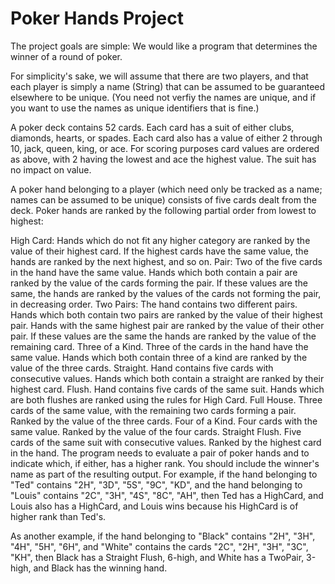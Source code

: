 # Poker Hands Project
 
The project goals are simple: We would like a program that determines the winner of a round of poker.

For simplicity's sake, we will assume that there are two players, and that each player is simply a name (String) that can be assumed to be guaranteed elsewhere to be unique. (You need not verfiy the names are unique, and if you want to use the names as unique identifiers that is fine.)

A poker deck contains 52 cards. Each card has a suit of either clubs, diamonds, hearts, or spades. Each card also has a value of either 2 through 10, jack, queen, king, or ace. For scoring purposes card values are ordered as above, with 2 having the lowest and ace the highest value. The suit has no impact on value.

A poker hand belonging to a player (which need only be tracked as a name; names can be assumed to be unique) consists of five cards dealt from the deck. Poker hands are ranked by the following partial order from lowest to highest:

High Card: Hands which do not fit any higher category are ranked by the value of their highest card. If the highest cards have the same value, the hands are ranked by the next highest, and so on.
Pair: Two of the five cards in the hand have the same value. Hands which both contain a pair are ranked by the value of the cards forming the pair. If these values are the same, the hands are ranked by the values of the cards not forming the pair, in decreasing order.
Two Pairs: The hand contains two different pairs. Hands which both contain two pairs are ranked by the value of their highest pair. Hands with the same highest pair are ranked by the value of their other pair. If these values are the same the hands are ranked by the value of the remaining card.
Three of a Kind. Three of the cards in the hand have the same value. Hands which both contain three of a kind are ranked by the value of the three cards.
Straight. Hand contains five cards with consecutive values. Hands which both contain a straight are ranked by their highest card.
Flush. Hand contains five cards of the same suit. Hands which are both flushes are ranked using the rules for High Card.
Full House. Three cards of the same value, with the remaining two cards forming a pair. Ranked by the value of the three cards.
Four of a Kind. Four cards with the same value. Ranked by the value of the four cards.
Straight Flush. Five cards of the same suit with consecutive values. Ranked by the highest card in the hand.
The program needs to evaluate a pair of poker hands and to indicate which, if either, has a higher rank. You should include the winner's name as part of the resulting output.
For example, if the hand belonging to "Ted" contains "2H", "3D", "5S", "9C", "KD", and the hand belonging to "Louis" contains "2C", "3H", "4S", "8C", "AH", then Ted has a HighCard, and Louis also has a HighCard, and Louis wins because his HighCard is of higher rank than Ted's.

As another example, if the hand belonging to "Black" contains "2H", "3H", "4H", "5H", "6H", and "White" contains the cards "2C", "2H", "3H", "3C", "KH", then Black has a Straight Flush, 6-high, and White has a TwoPair, 3-high, and Black has the winning hand.
